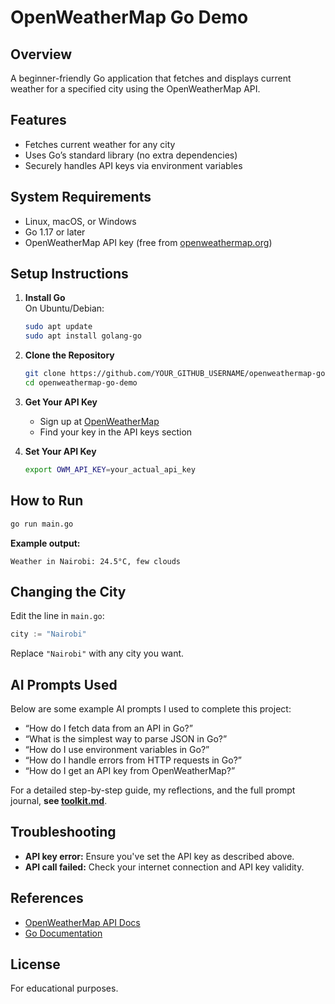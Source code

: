 # OpenWeatherMap Go Demo

## Overview

A beginner-friendly Go application that fetches and displays current weather for a specified city using the OpenWeatherMap API.

## Features

- Fetches current weather for any city
- Uses Go’s standard library (no extra dependencies)
- Securely handles API keys via environment variables

## System Requirements

- Linux, macOS, or Windows
- Go 1.17 or later
- OpenWeatherMap API key (free from [openweathermap.org](https://openweathermap.org/))

## Setup Instructions

1. **Install Go**  
   On Ubuntu/Debian:
   ```sh
   sudo apt update
   sudo apt install golang-go
   ```

2. **Clone the Repository**
   ```sh
   git clone https://github.com/YOUR_GITHUB_USERNAME/openweathermap-go-demo.git
   cd openweathermap-go-demo
   ```

3. **Get Your API Key**
   - Sign up at [OpenWeatherMap](https://home.openweathermap.org/users/sign_up)
   - Find your key in the API keys section

4. **Set Your API Key**
   ```sh
   export OWM_API_KEY=your_actual_api_key
   ```

## How to Run

```sh
go run main.go
```

**Example output:**
```
Weather in Nairobi: 24.5°C, few clouds
```

## Changing the City

Edit the line in `main.go`:
```go
city := "Nairobi"
```
Replace `"Nairobi"` with any city you want.

## AI Prompts Used

Below are some example AI prompts I used to complete this project:

- “How do I fetch data from an API in Go?”
- “What is the simplest way to parse JSON in Go?”
- “How do I use environment variables in Go?”
- “How do I handle errors from HTTP requests in Go?”
- “How do I get an API key from OpenWeatherMap?”

For a detailed step-by-step guide, my reflections, and the full prompt journal, **see [toolkit.md](toolkit.md)**.

## Troubleshooting

- **API key error:** Ensure you've set the API key as described above.
- **API call failed:** Check your internet connection and API key validity.

## References

- [OpenWeatherMap API Docs](https://openweathermap.org/api)
- [Go Documentation](https://go.dev/doc/)

## License

For educational purposes.
